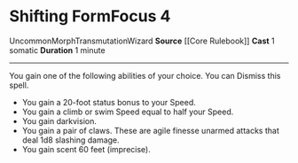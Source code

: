 ﻿---
actions: '[one-action]'
area: null
bloodline: null
component:
- Somatic
cost: null
deity: null
domain: null
duration: 1 minute
element: null
heighten: null
heighten_level: '4'
id: '535'
lesson: null
level: '4'
mystery: null
name: Shifting Form
patron_theme: null
range: null
rarity: Uncommon
requirement: null
saving_throw: null
school: Transmutation
source: '[[DATABASE/source/Core Rulebook|Core Rulebook]]'
target: null
tradition: null
trait:
- '[[DATABASE/trait/Morph|Morph]]'
- '[[DATABASE/trait/Transmutation|Transmutation]]'
- '[[DATABASE/trait/Uncommon|Uncommon]]'
- '[[DATABASE/trait/Wizard|Wizard]]'
trigger: null
type: Focus

---
# Shifting Form<span class="item-type">Focus 4</span>

<span class="trait-uncommon item-trait">Uncommon</span><span class="item-trait">Morph</span><span class="item-trait">Transmutation</span><span class="item-trait">Wizard</span>
**Source** [[Core Rulebook]] 
**Cast** <span class="action-icon">1</span> somatic
**Duration** 1 minute

---
You gain one of the following abilities of your choice. You can Dismiss this spell.

* You gain a 20-foot status bonus to your Speed. 
* You gain a climb or swim Speed equal to half your Speed. 
* You gain darkvision. 
* You gain a pair of claws. These are agile finesse unarmed attacks that deal 1d8 slashing damage. 
* You gain scent 60 feet (imprecise).